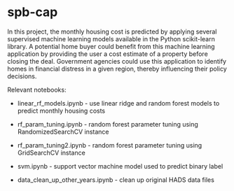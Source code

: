 # spb-cap

In this project, the monthly housing cost is predicted by applying several supervised machine learning models available in the Python scikit-learn library. A potential home buyer could benefit from this machine learning application by providing the user a cost estimate of a property before closing the deal. Government agencies could use this application to identify homes in financial distress in a given region, thereby influencing their policy decisions.

Relevant notebooks:

* linear_rf_models.ipynb - use linear ridge and random forest models to predict monthly housing costs

* rf_param_tuning.ipynb - random forest parameter tuning using RandomizedSearchCV instance

* rf_param_tuning2.ipynb - random forest parameter tuning using GridSearchCV instance

* svm.ipynb - support vector machine model used to predict binary label

* data_clean_up_other_years.ipynb - clean up original HADS data files
